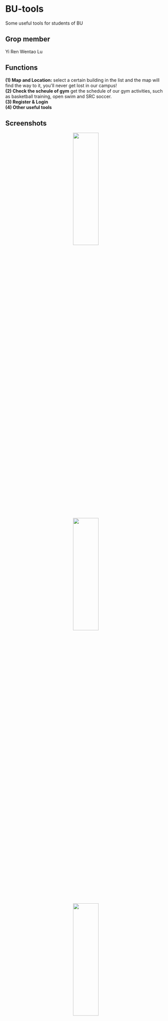 # BU-tools
Some useful tools for students of BU

## Grop member 
Yi Ren   Wentao Lu

## Functions
**(1) Map and Location:** select a certain building in the list and the map will find the way to it, you'll never get lost in our campus!   
**(2) Check the scheule of gym**  get the schedule of our gym activities, such as basketball training, open swim and SRC soccer.  
**(3) Register & Login**  
**(4) Other useful tools**

## Screenshots  

<div align=center><img src="http://15.222.11.163/wp-content/uploads/2020/03/s7.png" width="40%" height="30%"></div>  
<br></br>
<div align=center><img src="http://15.222.11.163/wp-content/uploads/2020/03/s8.png" width="40%" height="30%"></div>  
<br></br>
<div align=center><img src="http://15.222.11.163/wp-content/uploads/2020/03/s9.png" width="40%" height="30%"></div>  
<br></br>

<div align=center><img src="http://15.222.11.163/wp-content/uploads/2020/03/s1.png" width="40%" height="30%"></div>   
<br></br>
<div align=center><img src="http://15.222.11.163/wp-content/uploads/2020/03/s2.png" width="40%" height="30%"></div>  

